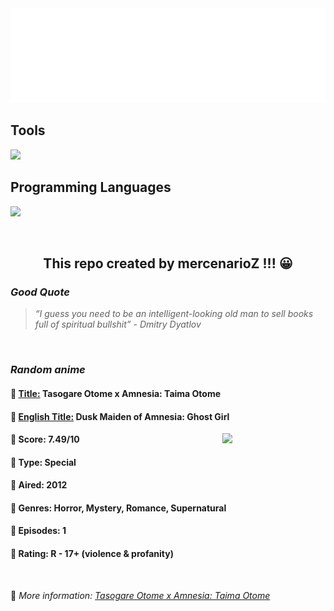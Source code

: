 
<img src="svg/nai.svg" />

<p>
  <h2>Tools</h2>
  <a href="https://skillicons.dev">
    <img src="https://skillicons.dev/icons?i=git,bash,vim,ubuntu,tensorflow,pytorch,docker,raspberrypi" />
  </a>

  <br />

  <h2>Programming Languages</h2>

  <a href="https://skillicons.dev">
    <img src="https://skillicons.dev/icons?i=python,c,cpp" />
  </a>
</p>

<br />

<h2 align="center">This repo created by mercenarioZ !!! 😀</h2>
<h3><i>Good Quote</i></h3>

<blockquote>
<i>
“I guess you need to be an intelligent-looking old man to sell books full of spiritual bullshit” - Dmitry Dyatlov
</i>
</blockquote>

<br />

<h3><i>Random anime</i></h3>

<h4>
  <strong>🥭 <u>Title:</u></strong> Tasogare Otome x Amnesia: Taima Otome
</h4>

<h4>🌿 <u>English Title:</u> Dusk Maiden of Amnesia: Ghost Girl</h4>

<img align="right" width="165" src=https://cdn.myanimelist.net/images/anime/6/65883.jpg />

<h4>🌱 Score: 7.49/10</h4>

<h4>🌲 Type: Special</h4>

<h4>🌴 Aired: 2012</h4>

<h4>🌵 Genres: Horror, Mystery, Romance, Supernatural</h4>

<h4>🥑 Episodes: 1</h4>

<h4>🍏 Rating: R - 17+ (violence & profanity)</h4>

<br />

🍂 *More information: [Tasogare Otome x Amnesia: Taima Otome](https://myanimelist.net/anime/14189/Tasogare_Otome_x_Amnesia__Taima_Otome)*
    